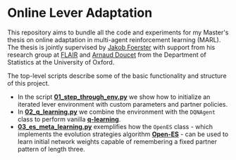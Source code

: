 # Online Lever Adaptation

This repository aims to bundle all the code and experiments for my Master's thesis on online adaptation in multi-agent reinforcement learning (MARL). The thesis is jointly supervised by [Jakob Foerster](https://www.jakobfoerster.com) with support from his research group at [FLAIR](https://foersterlab.com) and [Arnaud Doucet](https://www.stats.ox.ac.uk/~doucet/) from the Department of Statistics at the University of Oxford.

The top-level scripts describe some of the basic functionality and structure of this project.
- In the script **[01_step_through_env.py](https://github.com/hericks/online-lever-adaptation/blob/main/01_step_through_env.py)** we show how to initialize an iterated lever environment with custom parameters and partner policies.
- In **[02_q_learning.py](https://github.com/hericks/online-lever-adaptation/blob/main/02_q_learning.py)** we combine the environment with the `DQNAgent` class to perform vanilla **[q-learning](https://en.wikipedia.org/wiki/Q-learning)**.
- **[03_es_meta_learning.py](https://github.com/hericks/online-lever-adaptation/blob/main/03_es_meta_learning.py)** exemplifies how the `OpenES` class - which implements the evolution strategies algorithm **[Open-ES](https://arxiv.org/abs/1703.03864)** - can be used to learn initial network weights capable of remembering a fixed partner pattern of length three. 
